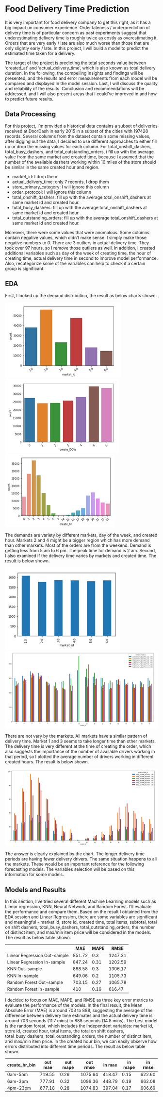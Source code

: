 # Food Delivery Time Prediction

It is very important for food delivery company to get this right, as it has a big impact on consumer experience. Order lateness / underprediction of delivery time is of particular concern as past experiments suggest that underestimating delivery time is roughly twice as costly as overestimating it. Orders that are very early / late are also much worse than those that are only slightly early / late. In this project, I will build a model to predict the estimated time taken for a delivery.

The target of the project is predicting the total seconds value between ‘created_at’ and ‘actual_delivery_time’, which is also known as total delivery duration. In the following, the compelling insights and findings will be presented, and the results and error measurements from each model will be compared and displayed in the model session. Last, I will discuss the quality and reliability of the results. Conclusion and recommendations will be addressed, and I will also present areas that I could’ve improved in and how to predict future results.

## Data Processing

For this project, I’m provided a historical data contains a subset of deliveries received at DoorDash in early 2015 in a subset of the cities with 197428 records. Several columns from the dataset contain some missing values, after digging out the data, I decided to use different approaches to either fill up or drop the missing values for each column. For total_onshift_dashers, total_busy_dashers, and total_outstanding_orders, i fill up with the average value from the same market and created time, because I assumed that the number of the available dashers working within 10 miles of the store should be similar in the same created hour and region.
- market_id: I drop them
- actual_delivery_time: only 7 records, I drop them
- store_primary_category: I will ignore this column
- order_protocol: I will ignore this column
- total_onshift_dashers: fill up with the average total_onshift_dashers at same market id and created hour.
- total_busy_dashers: fill up with the average total_onshift_dashers at same market id and created hour.
- total_outstanding_orders: fill up with the average total_onshift_dashers at same market id and created hour.

Moreover, there were some values that were anomalous. Some columns contain negative values, which didn’t make sense. I simply make those negative numbers to 0. There are 3 outliers in actual delivery time. They took over 97 hours, so I remove those outliers as well. In addition, I created additional variables such as day of the week of creating time, the hour of creating time, actual delivery time in second to improve model performance. Also, recategorize some of the variables can help to check if a certain group is significant.

## EDA
First, I looked up the demand distribution, the result as below charts shown. 

![Screenshot](P1.png)![Screenshot](P2.png)![Screenshot](P3.png)

The demands are variety by different markets, day of the week, and created hour. Markets 2 and 4 might be a bigger region which has more demand than other markets. Most of the orders are from the weekend. Demand is getting less from 5 am to 6 pm. The peak time for demand is 2 am. Second, I also examined if the delivery time varies by markets and created time. The result is below shown.

![Screenshot](P4.png)![Screenshot](P5.png)

There are not vary by the markets. All markets have a similar pattern of delivery time. Market 1 and 3 seems to take longer time than other markets. The delivery time is very different at the time of creating the order, which also suggests the importance of the number of available drivers working in that period, so I plotted the average number of drivers working in different created hours. The result is below shown.

![Screenshot](P6.png)

The answer is clearly explained by the chart. The longer delivery time periods are having fewer delivery drivers. The same situation happens to all the markets. These would be an important reference for the following forecasting models. The variables selection will be based on this information for some models.

## Models and Results

In this section, I’ve tried several different Machine Learning models such as Linear regression, KNN, Neural Network, and Random Forest. I’ll evaluate the performance and compare them. Based on the result I obtained from the EDA session and Linear Regression, there are some variables are significant and meaningful - market id, store id, created time, total items, subtotal, total on shift dashers, total_busy_dashers, total_outstanding_orders, the number of distinct item, and max/min item price will be considered in the models. The result as below table shown.

|       | MAE   |MAPE    |RMSE    |
|------------|-------------|-------------|-------------|
| Linear Regression Out-sample| 851.72|	0.3	| 1247.31     |
| Linear Regression In-sample | 847.24	| 0.31	| 1202.59|
| KNN Out-sample	|888.58|	0.3|1306.17|
| KNN In-sample	|649.06|	0.2|	1105.73|
| Random Forest Out-sample|	703.15|	0.27|	1065.78|
| Random Forest In-sample|	410|	0.16|	616.47|

I decided to focus on MAE, MAPE, and RMSE as three key error metrics to evaluate the performance of the models. In the final result, the Mean Absolute Error (MAE) is around 703 to 888, suggesting the average of the difference between delivery time estimates and the actual delivery time is around 703 seconds (11.7 mins) to 888 seconds (14.8 mins). The best model is the random forest, which includes the independent variables: market id, store id, created hour, total items, the total on shift dashers, total_busy_dashers, total_outstanding_orders, the number of distinct item, and max/min item price. In the created hour bin, we can easily observe how errors distributed into different time periods. The result as below table shown.

|   create_hr_bin	|out mae|	out mape|	out rmse|	in mae|	in mape|	in rmse|
|------------|-------------|-------------|-------------|-------------|-------------|-------------|
|0am-5am|	719.55|	0.26|	1075.64|	418.47|	0.15|	622.60|
|6am-3pm|	777.91|	0.32|	1099.36|	448.79|	0.19|	662.08|
|4pm-23pm|	677.18|	0.28|	1074.83|	397.04|	0.17|	606.69|


